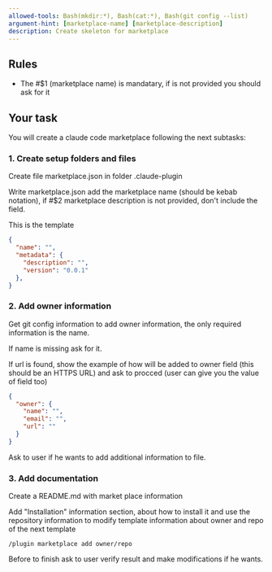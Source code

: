 ```yaml
---
allowed-tools: Bash(mkdir:*), Bash(cat:*), Bash(git config --list)
argument-hint: [marketplace-name] [marketplace-description]
description: Create skeleton for marketplace
---
```


## Rules
- The #$1 (marketplace name) is mandatary, if is not provided you should ask for it

## Your task

You will create a claude code marketplace following the next subtasks:

### 1. Create setup folders and files

Create file marketplace.json in folder .claude-plugin

Write marketplace.json add the marketplace name (should be kebab notation), if #$2 marketplace description is not provided, don't include the field.

This is the template

```json
{
  "name": "",
  "metadata": {
    "description": "",
    "version": "0.0.1"
  },
}
```

### 2. Add owner information
Get git config information to add owner information, the only required information is the name.

If name is missing ask for it.

If url is found, show the example of how will be added to owner field (this should be an HTTPS URL) and ask to procced (user can give you the value of field too)

```json
{
  "owner": {
    "name": "",
    "email": "",
    "url": ""
  }
}
```

Ask to user if he wants to add additional information to file.

### 3. Add documentation

Create a README.md with market place information

Add "Installation" information section, about how to install it and use the repository information to modify template information about owner and repo of the next template

```
/plugin marketplace add owner/repo
```

Before to finish ask to user verify result and make modifications if he wants.